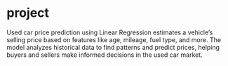 # project
Used car price prediction using Linear Regression estimates a vehicle’s selling price based on features like age, mileage, fuel type, and more. The model analyzes historical data to find patterns and predict prices, helping buyers and sellers make informed decisions in the used car market.     
